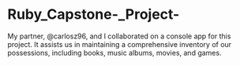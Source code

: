 # Ruby_Capstone-_Project-
My partner, @carlosz96, and I collaborated on a console app for this project. It assists us in maintaining a comprehensive inventory of our possessions, including books, music albums, movies, and games.
